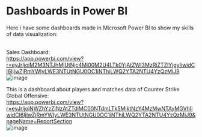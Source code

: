 # Dashboards in Power BI
Here i have some dashboards made in Microsoft Power BI to show my skills of data visualization:<br><br>

Sales Dashboard:<br>
https://app.powerbi.com/view?r=eyJrIjoiM2M3NTJhMjUtNjc4Mi00M2U4LTk0YjAtZWI3MzRiZTZlYjgyIiwidCI6IjIwZjRmYWIyLWE3NTUtNGU0OC1iNThiLWQ2YTA2NTU4YzQzMiJ9<br>
![image](https://user-images.githubusercontent.com/90048678/153695311-06f87a9f-b7f7-41c4-93c0-74ab7adc1f18.png)


This is a dashboard about players and matches data of Counter Strike Global Offensive:<br> 
https://app.powerbi.com/view?r=eyJrIjoiNWZhYzZiNzAtZTdiMC00NTdmLTk5MjktNzY4MzMwNTAyMGVhIiwidCI6IjIwZjRmYWIyLWE3NTUtNGU0OC1iNThiLWQ2YTA2NTU4YzQzMiJ9&pageName=ReportSection<br>
![image](https://user-images.githubusercontent.com/90048678/153669629-6c678a9f-f830-4c59-bfec-c5725d5742a5.png)

